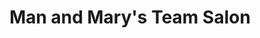 ---
title: "Man and Mary's Team Salon"
url: /colchester/man-and-marys-team-salon/
shop: hairdresser
---